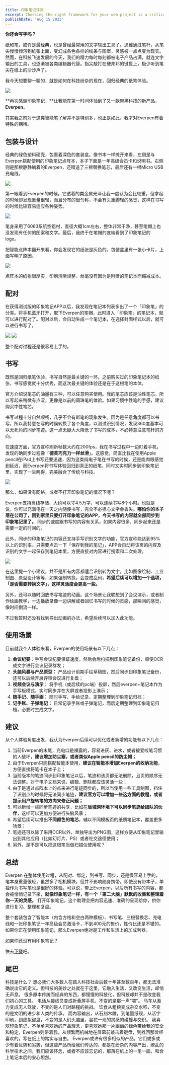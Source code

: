 ```yaml
---
title: 印象笔记评测
excerpt: Choosing the right framework for your web project is a critical decision that can significantly impact the development process and the success of your project. With so many options available, it's essential to consider various factors before making a choice.
publishDate: 'Aug 15 2023'
---
```


**你还会写字吗？**

纸和笔，或许是最经典，也是曾经最常用的文字输出工具了。思维通过笔杆，从笔尖慢慢倾泻到纸张上面，变幻成各色各样的线条与图案，灵感被一点点变为现实。然而，在科技飞速发展的今天，我们的精力每时每刻都被电子产品占满，就连文字输出的工具，也逐渐被各类编辑器代替。指尖敲打在硬邦邦的键盘上，极少听到笔尖在纸上的沙沙声了。

<!--more-->

我今天想要聊一聊的，就是如何在科技纷杂的现在，回归经典的纸笔体验。

![](https://gcore.jsdelivr.net/gh/sherlock1990/pic@master/8dVLPT.jpg)

**再次感谢印象笔记，**让我能在第一时间体验到了又一款带黑科技的新产品，**Everpen**。

其实我之前对于这类智能笔了解并不是特别多，也正是如此，我才对Everpen有着特殊的期待。

## 包装与设计

经典的绿色塑料硬壳，包裹着深色的套装盒。像书本一样摊开来看，左侧是与Everpen搭配使用的印象笔记点阵本，本子下面是一年高级会员卡和说明书。右侧则是那根静静躺着的Everpen，还赠送了三根替换笔芯，最后还有一根Micro USB充电线。

![](https://gcore.jsdelivr.net/gh/sherlock1990/pic@master/vfGnc1.jpg)


第一眼看到Everpen的时候，它透着的类金属光泽让我一度认为会比较重，但拿起的时候却发现重量很轻，而且分布的很匀称，不会有头重脚轻的感觉，这样在书写的时候比较容易适应各种姿势。

![](https://gcore.jsdelivr.net/gh/sherlock1990/pic@master/z7gvy3.jpg)

笔身采用了6063系航空铝材，直径大概1cm左右，整体非常干净，甚至笔帽上也没发现有任何的图案和文字。最后，我终于在笔帽的底端看到了印象笔记的logo。

把智能点阵本翻开来看，你会发现它的纸张是灰色的。包装盒里有一张小卡片，上面写明了原因。

![](https://gcore.jsdelivr.net/gh/sherlock1990/pic@master/1vUjed.jpg)

点阵本的纸张很厚实，印刷清晰规整，丝毫没有因为是附赠的笔记本而缩减成本。



## 配对

在获得测试版的印象笔记APP以后，我发现在笔记本列表多出了一个「印象笔」的分类。将手机蓝牙打开，取下Everpen的笔帽，此时进入「印象笔」的笔记本，就可以进行配对了。配对以后，会自动生成一个笔记本，在选择封面样式以后，就可以进行书写了。

![](https://gcore.jsdelivr.net/gh/sherlock1990/pic@master/gtlCXe.jpg)
![](https://gcore.jsdelivr.net/gh/sherlock1990/pic@master/RjbxKi.jpg)

整个配对过程还是很容易上手的。



## 书写

既然是回归纸笔体验，书写自然是最关键的一环。之前购买过的印象笔记本的纸张，书写感觉就十分优秀，而这次最关键的体验还是在于这根笔的本体。

官方介绍说笔芯的油墨有三种，可以任意购买使用。我的笔芯应该是油性笔芯，所以写起来稍微有点涩，更像是以前的圆珠笔的体验。如果习惯中性笔的手感，建议购买中性笔芯。

书写过程十分自然顺畅，几乎不会有断笔的现象发生。因为是任意角度都可以书写，所以我特意在写的时候转换了各个角度，以测试识别情况，发现360度基本可以无死角的同步笔迹。这一点无疑大大降低了书写的成本，不必特意注意笔杆的方向。

在速度方面，官方宣称刷新帧数大约在200fps，我在书写过程中一边盯着手机，发现的确同步过程像「**德芙巧克力一样丝滑**」。这感觉，简直比我在使用Apple pencil在iPad上书写还要迅速，因为这类纯电子笔在书写的时候，还是能肉眼感觉到延迟，而Everpen将书写体验回归到真正的纸笔，同时又实时同步到印象笔记里，实现了一举两得，完美融合了传统与科技。

![](https://i.loli.net/2019/11/21/aHD376KENq9mtnI.gif)

那么，如果没有网络，或者不打开印象笔记的情况下呢？

Everpen支持离线存储，大约可以寸4.5万字，可以连续书写8个小时。也就是说，你可以充满电在一天之内随便书写，完全不必担心文字会丢失。**哪怕你的本子落在公司了，回到家里只要打开印象笔记的APP，今天书写的内容就全部同步到印象笔记里了。** 同步的速度跟书写的内容有关系，如果内容很多，同步起来还是需要一定的时间的。

此外，同步的印象笔记的内容还支持手写识别文字的功能，官方宣称能达到95%以上的识别率。只需要点击一下「保存到我的笔记」，APP会自动将该页的内容及识别的文字一起保存到笔记本里，方便直接对内容进行搜索和二次处理。

![](https://gcore.jsdelivr.net/gh/sherlock1990/pic@master/cACH7k.jpg)

在这里提一个小建议，并不是所有内容都适合识别转为文字，比如图像绘制、工业制图、原型设计等等，如果强制转换，会变成乱码，**希望后续可以增加一个选项，「是否需要转换文字」，这样灵活度会更高一些。**

另外，还可以随时回放书写笔迹的动画。这个场景让我联想到了会议演示，或者制作绘画教学，一边播放录像一边讲解或者回忆书写的时候的灵感，那瞬间的感觉，像时间倒流一样。

不过我暂时还没有找到导出动画的办法，希望后续可以加入此功能。



## 使用场景

目前就我个人体验来看，Everpen的使用场景有以下几点：

1. **会议纪要**：手写会议纪要保证速度，然后会后扫描到印象笔记备份，顺便OCR成文字进行会议记录群发；
2. **头脑风暴与产品原型：** 产品设计前期手绘草稿图，然后同步到印象笔记备份，还可以后续开展评审会议进行复盘；
3. **视频会议与演示：** 将手机（或后续的pc端）投屏，然后everpen+笔记本作为手写板模式，实时同步并在大屏或者投影上演示；
4. **随手记、随手画：** 随时手写、手绘记录，定期整理到印象笔记归档；
5. **记手账、子弹笔记：** 日常记录手账或子弹笔记，而后定期整理到印象笔记归档，必要时生成文字。

## 建议

从个人体验角度出发，我认为Everpen后续可以优化或者新增的功能有以下几点：

1. 当前Everpen的末尾，充电口是裸露的，容易进灰、进水，或者被爱咬笔习惯的人破坏，**建议增加防尘塞，或者类似Apple pencil的防尘帽；**
2. 由于Everpen只能搭配智能本使用，**建议在智能本增加Everpen的收纳功能**，方便直接将笔卡在本子上；
3. 当前版本的笔迹同步到印象笔记以后，笔迹和该页都无法删除，且页的顺序无法调整。对于电子文档来说，编辑、删除都应该灵活一些；
4. 由于是通过点阵本上的点来进行笔迹同步的，所以当使用一些工具制图，挡住了识别点的时候将无法同步笔迹，**建议官方可以增加一些这方面的教程，或者提示用户旋转笔的方向来修正问题；**
5. 可以新增一些同步笔迹的共享，比如在**局域网环境下可以同步笔迹给团队的伙伴**，这样可以更加方便进行头脑风暴；
6. 希望后续可以推出**不同颜色的笔芯**，辅以不同模板页的纸质笔记本，覆盖更多场景；
7. 笔迹还可以除了采用OCR以外，单独导出为PNG图，这样方便从印象笔记里输出到其他应用（比如幻灯片、PS）或者社交途径使用；
8. 另外，是不是可以把这根笔当做扫描仪使用呢？

## 总结

Everpen 在整体使用过程，从配对、绑定，到书写、同步，还是很容易上手的，笔本身重量很轻，虽然多了相机模块，但并不影响随身携带。即使没有带本子，单独作为书写笔也是很好的体验。可以说，带上Everpen，以后所有书写的内容，都会被悄悄记录下来，**就像印象笔记一样，有一个「第二大脑」默默的收集和整理着你一天的灵感。** 打开印象笔记，这个助理会把内容迅速、准确的呈现给你，供你进行复习、整理和复盘。

整个套装包含了智能本（内含方格和空白两种模板）、书写笔、三根替换芯、充电线和一张印象笔记一年高级会员激活卡，不到400元的售价，性价比还是不错的。如果你正在使用印象笔记，那么Everpen绝对是工作和生活上的加成利器。

如果你还没有用印象笔记？

快去[下载](https://www.yinxiang.com/download/)吧。



## 尾巴

科技是什么？
想必我们大多数人在踏入科技社会后数十年甚至数百年，都无法准确说出它的定义。但科技的美妙之处就在于这里，它融入生活，又改变生活，却悄无声息。
很多原本传统而经典的东西，都慢慢的科技化，但科技却并不是改变我们初心的工具。
电话从接线员变成折叠屏手机，不变的是那一声“喂”。
马车从畜力变成无人驾驶，不变的是人们对路程的挑战。
饮食从粗粮变成杂交水稻，不变的是文明的进步和人类的传承。
而内容输出，从石刻木雕，到笔墨纸砚，从活字印刷，到虚拟键盘，不变的是人们头脑里，昙花一现的灵感的碰撞与交织。
我喜欢印象笔记，不单单喜欢她的产品理念，更喜欢她那一片幽幽的绿色带给我的安全和稳定，Everpen则带着我，从频繁而机械地在屏幕前敲击着键盘，到找回那曾经喜欢的，写在纸上的踏实与自由。
Everpen或许有很多相似的产品，它们或多或少有着优势和劣势，但这些产品所给我们传达的，都是在纷杂的内容产出，缭乱的科学技术之间，我们应该怀念，或者不应该忘记的，那落在纸上的一笔一画，和合上笔记本后的安心坦然。


